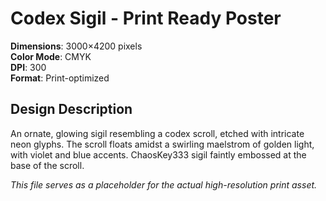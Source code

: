 # Codex Sigil - Print Ready Poster

**Dimensions**: 3000×4200 pixels  
**Color Mode**: CMYK  
**DPI**: 300  
**Format**: Print-optimized

## Design Description
An ornate, glowing sigil resembling a codex scroll, etched with intricate neon glyphs. The scroll floats amidst a swirling maelstrom of golden light, with violet and blue accents. ChaosKey333 sigil faintly embossed at the base of the scroll.

*This file serves as a placeholder for the actual high-resolution print asset.*